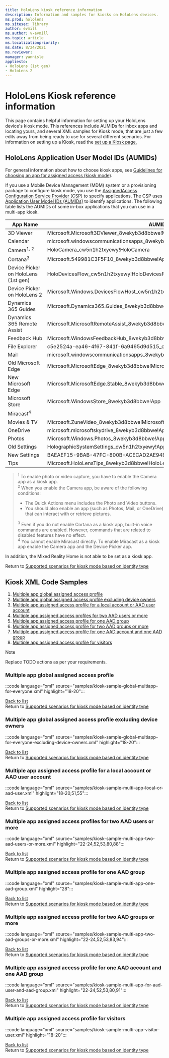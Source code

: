 ```yaml
---
title: HoloLens kiosk reference information
description: Information and samples for kiosks on HoloLens devices. 
ms.prod: hololens
ms.sitesec: library
author: evmill
ms.author: v-evmill
ms.topic: article
ms.localizationpriority:
ms.date: 8/24/2021
ms.reviewer: 
manager: yannisle
appliesto:
- HoloLens (1st gen)
- HoloLens 2
---
```


# HoloLens Kiosk reference information

This page contains helpful information for setting up your HoloLens device's kiosk mode. This references include AUMIDs for inbox apps and locating yours, and several XML samples for Kiosk mode, that are just a few edits away from being ready to use for several different scenarios. For information on setting up a Kiosk, read the [set up a Kiosk page.](hololens-kiosk.md)

## HoloLens Application User Model IDs (AUMIDs)  

For general information about how to choose kiosk apps, see [Guidelines for choosing an app for assigned access (kiosk mode)](/windows/configuration/guidelines-for-assigned-access-app).

If you use a Mobile Device Management (MDM) system or a provisioning package to configure kiosk mode, you use the [AssignedAccess Configuration Service Provider (CSP)](/windows/client-management/mdm/assignedaccess-csp) to specify applications. The CSP uses [Application User Model IDs (AUMIDs)](/windows/configuration/find-the-application-user-model-id-of-an-installed-app) to identify applications. The following table lists the AUMIDs of some in-box applications that you can use in a multi-app kiosk.

<a id="aumids"></a>

|App Name |AUMID |
| --- | --- |
|3D Viewer |Microsoft.Microsoft3DViewer\_8wekyb3d8bbwe\!Microsoft.Microsoft3DViewer |
|Calendar |microsoft.windowscommunicationsapps\_8wekyb3d8bbwe\!microsoft.windowslive.calendar |
|Camera<sup>1, 2</sup> |HoloCamera\_cw5n1h2txyewy\!HoloCamera |
|Cortana<sup>3</sup> |Microsoft.549981C3F5F10\_8wekyb3d8bbwe\!App |
|Device Picker on HoloLens (1st gen) |HoloDevicesFlow\_cw5n1h2txyewy\!HoloDevicesFlow |
|Device Picker on HoloLens 2 |Microsoft.Windows.DevicesFlowHost\_cw5n1h2txyewy\!Microsoft.Windows.DevicesFlowHost |
|Dynamics 365 Guides |Microsoft.Dynamics365.Guides\_8wekyb3d8bbwe\!MicrosoftGuides |
|Dynamics 365 Remote Assist |Microsoft.MicrosoftRemoteAssist\_8wekyb3d8bbwe\!Microsoft.RemoteAssist |
|Feedback&nbsp;Hub |Microsoft.WindowsFeedbackHub\_8wekyb3d8bbwe\!App |
|File Explorer |c5e2524a-ea46-4f67-841f-6a9465d9d515_cw5n1h2txyewy!App |
|Mail |microsoft.windowscommunicationsapps_8wekyb3d8bbwe!microsoft.windowslive.mail |
|Old Microsoft Edge |Microsoft.MicrosoftEdge_8wekyb3d8bbwe!MicrosoftEdge |
|New Microsoft Edge |Microsoft.MicrosoftEdge.Stable_8wekyb3d8bbwe!MSEDGE |
|Microsoft Store |Microsoft.WindowsStore_8wekyb3d8bbwe!App |
|Miracast<sup>4</sup> | &nbsp; |
|Movies & TV |Microsoft.ZuneVideo\_8wekyb3d8bbwe\!Microsoft.ZuneVideo |
|OneDrive |microsoft.microsoftskydrive\_8wekyb3d8bbwe\!App |
|Photos |Microsoft.Windows.Photos\_8wekyb3d8bbwe\!App |
|Old Settings |HolographicSystemSettings_cw5n1h2txyewy!App |
|New Settings |BAEAEF15-9BAB-47FC-800B-ACECAD2AE94B_cw5n1h2txyewy!App |
|Tips |Microsoft.HoloLensTips\_8wekyb3d8bbwe\!HoloLensTips |

> <sup>1</sup> To enable photo or video capture, you have to enable the Camera app as a kiosk app.  
> <sup>2</sup> When you enable the Camera app, be aware of the following conditions:
> - The Quick Actions menu includes the Photo and Video buttons.
> - You should also enable an app (such as Photos, Mail, or OneDrive) that can interact with or retrieve pictures.  
>  
> <sup>3</sup> Even if you do not enable Cortana as a kiosk app, built-in voice commands are enabled. However, commands that are related to disabled features have no effect.  
> <sup>4</sup> You cannot enable Miracast directly. To enable Miracast as a kiosk app enable the Camera app and the Device Picker app.

In addition, the Mixed Reality Home is not able to be set as a kiosk app.

Return to [Supported scenarios for kiosk mode based on identity type](hololens-kiosk.md#supported-scenarios-for-kiosk-mode-based-on-identity-type)

## Kiosk XML Code Samples

1. [Multiple app global assigned access profile](#multiple-app-global-assigned-access-profile)
1. [Multiple app global assigned access profile excluding device owners](#multiple-app-global-assigned-access-profile-excluding-device-owners)
1. [Multiple app assigned access profile for a local account or AAD user account](#multiple-app-assigned-access-profile-for-a-local-account-or-aad-user-account)
1. [Multiple app assigned access profiles for two AAD users or more](#multiple-app-assigned-access-profiles-for-two-aad-users-or-more)
1. [Multiple app assigned access profile for one AAD group](#multiple-app-assigned-access-profile-for-one-aad-group)
1. [Multiple app assigned access profile for two AAD groups or more](#multiple-app-assigned-access-profile-for-two-aad-groups-or-more)
1. [Multiple app assigned access profile for one AAD account and one AAD group](#multiple-app-assigned-access-profile-for-one-aad-account-and-one-aad-group)
1. [Multiple app assigned access profile for visitors](#multiple-app-assigned-access-profile-for-visitors)

> [!NOTE]
> Replace TODO actions as per your requirements.

### Multiple app global assigned access profile

:::code language="xml" source="samples/kiosk-sample-global-multiapp-for-everyone.xml" highlight="18-20":::

[Back to list](#kiosk-xml-code-samples) <br>
Return to [Supported scenarios for kiosk mode based on identity type](hololens-kiosk.md#supported-scenarios-for-kiosk-mode-based-on-identity-type)

### Multiple app global assigned access profile excluding device owners

:::code language="xml" source="samples/kiosk-sample-global-multiapp-for-everyone-excluding-device-owners.xml" highlight="18-20":::

[Back to list](#kiosk-xml-code-samples) <br>
Return to [Supported scenarios for kiosk mode based on identity type](hololens-kiosk.md#supported-scenarios-for-kiosk-mode-based-on-identity-type)

### Multiple app assigned access profile for a local account or AAD user account

:::code language="xml" source="samples/kiosk-sample-multi-app-local-or-aad-user.xml" highlight="18-20,51,55":::

[Back to list](#kiosk-xml-code-samples) <br>
Return to [Supported scenarios for kiosk mode based on identity type](hololens-kiosk.md#supported-scenarios-for-kiosk-mode-based-on-identity-type)

### Multiple app assigned access profiles for two AAD users or more

:::code language="xml" source="samples/kiosk-sample-multi-app-two-aad-users-or-more.xml" highlight="22-24,52,53,80,88":::

[Back to list](#kiosk-xml-code-samples) <br>
Return to [Supported scenarios for kiosk mode based on identity type](hololens-kiosk.md#supported-scenarios-for-kiosk-mode-based-on-identity-type)

### Multiple app assigned access profile for one AAD group

:::code language="xml" source="samples/kiosk-sample-multi-app-one-aad-group.xml" highlight="28":::

[Back to list](#kiosk-xml-code-samples) <br>
Return to [Supported scenarios for kiosk mode based on identity type](hololens-kiosk.md#supported-scenarios-for-kiosk-mode-based-on-identity-type)

### Multiple app assigned access profile for two AAD groups or more

:::code language="xml" source="samples/kiosk-sample-multi-app-two-aad-groups-or-more.xml" highlight="22-24,52,53,83,94":::

[Back to list](#kiosk-xml-code-samples) <br>
Return to [Supported scenarios for kiosk mode based on identity type](hololens-kiosk.md#supported-scenarios-for-kiosk-mode-based-on-identity-type)

### Multiple app assigned access profile for one AAD account and one AAD group

:::code language="xml" source="samples/kiosk-sample-multi-app-for-aad-user-and-aad-group.xml" highlight="22-24,52,53,80,91":::

[Back to list](#kiosk-xml-code-samples) <br>
Return to [Supported scenarios for kiosk mode based on identity type](hololens-kiosk.md#supported-scenarios-for-kiosk-mode-based-on-identity-type)

### Multiple app assigned access profile for visitors

:::code language="xml" source="samples/kiosk-sample-multi-app-visitor-user.xml" highlight="18-20":::

[Back to list](#kiosk-xml-code-samples) <br>
Return to [Supported scenarios for kiosk mode based on identity type](hololens-kiosk.md#supported-scenarios-for-kiosk-mode-based-on-identity-type)
